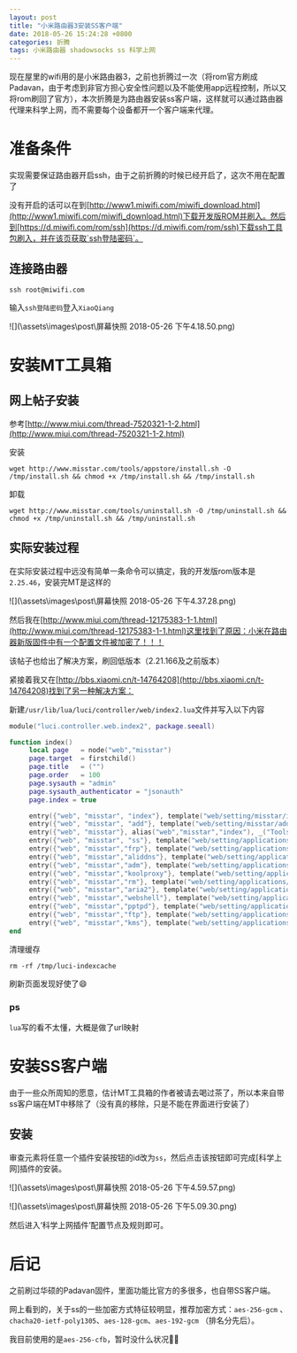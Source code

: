 ```yaml
---
layout: post
title: "小米路由器3安装SS客户端"
date: 2018-05-26 15:24:28 +0800
categories: 折腾 
tags: 小米路由器 shadowsocks ss 科学上网
---
```

现在屋里的wifi用的是小米路由器3，之前也折腾过一次（将rom官方刷成Padavan，由于考虑到非官方担心安全性问题以及不能使用app远程控制，所以又将rom刷回了官方），本次折腾是为路由器安装ss客户端，这样就可以通过路由器代理来科学上网，而不需要每个设备都开一个客户端来代理。
# 准备条件
实现需要保证路由器开启ssh，由于之前折腾的时候已经开启了，这次不用在配置了

没有开启的话可以在到[http://www1.miwifi.com/miwifi_download.html](http://www1.miwifi.com/miwifi_download.html)下载开发版ROM并刷入。然后到[https://d.miwifi.com/rom/ssh](https://d.miwifi.com/rom/ssh)下载ssh工具包刷入，并在该页获取`ssh登陆密码`。

## 连接路由器
```shell
ssh root@miwifi.com
```
输入`ssh登陆密码`登入`XiaoQiang`

![](\assets\images\post\屏幕快照 2018-05-26 下午4.18.50.png)

# 安装MT工具箱

## 网上帖子安装
参考[http://www.miui.com/thread-7520321-1-2.html](http://www.miui.com/thread-7520321-1-2.html)

安装
```shell
wget http://www.misstar.com/tools/appstore/install.sh -O /tmp/install.sh && chmod +x /tmp/install.sh && /tmp/install.sh
```

卸载
```shell
wget http://www.misstar.com/tools/uninstall.sh -O /tmp/uninstall.sh && chmod +x /tmp/uninstall.sh && /tmp/uninstall.sh
```

## 实际安装过程

在实际安装过程中远没有简单一条命令可以搞定，我的开发版rom版本是`2.25.46`，安装完MT是这样的

![](\assets\images\post\屏幕快照 2018-05-26 下午4.37.28.png)

然后我在[http://www.miui.com/thread-12175383-1-1.html](http://www.miui.com/thread-12175383-1-1.html)这里找到了原因：小米在路由器新版固件中有一个配置文件被加密了！！！

该帖子也给出了解决方案，刷回低版本（2.21.166及之前版本）

紧接着我又在[http://bbs.xiaomi.cn/t-14764208](http://bbs.xiaomi.cn/t-14764208)找到了另一种解决方案：

新建`/usr/lib/lua/luci/controller/web/index2.lua`文件并写入以下内容

```lua
module("luci.controller.web.index2", package.seeall) 

function index()      
     local page   = node("web","misstar")          
     page.target  = firstchild()         
     page.title   = ("")          
     page.order   = 100          
     page.sysauth = "admin"          
     page.sysauth_authenticator = "jsonauth"          
     page.index = true          

     entry({"web", "misstar", "index"}, template("web/setting/misstar/index"), _("Tools"), 81)          
     entry({"web", "misstar", "add"}, template("web/setting/misstar/add"), _("Tools"), 82)          
     entry({"web", "misstar"}, alias("web","misstar","index"), _("Tools"), 80)          
     entry({"web", "misstar", "ss"}, template("web/setting/applications/ss/html/ss"), _("Tools"), 85)          
     entry({"web", "misstar","frp"}, template("web/setting/applications/frp/html/frp"), _("Tools"), 85)          
     entry({"web", "misstar","aliddns"}, template("web/setting/applications/aliddns/html/aliddns"), _("Tools"), 85)  
     entry({"web", "misstar","adm"}, template("web/setting/applications/adm/html/adm"), _("Tools"), 85)    
     entry({"web", "misstar","koolproxy"}, template("web/setting/applications/koolproxy/html/koolproxy"), _("Tools"), 85)
     entry({"web", "misstar","rm"}, template("web/setting/applications/rm/html/rm"), _("Tools"), 85)
     entry({"web", "misstar","aria2"}, template("web/setting/applications/aria2/html/aria2"), _("Tools"), 85) 
     entry({"web", "misstar","webshell"}, template("web/setting/applications/webshell/html/webshell"), _("Tools"), 85)
     entry({"web", "misstar","pptpd"}, template("web/setting/applications/pptpd/html/pptpd"), _("Tools"), 85)  
     entry({"web", "misstar","ftp"}, template("web/setting/applications/ftp/html/ftp"), _("Tools"), 85)
     entry({"web", "misstar","kms"}, template("web/setting/applications/kms/html/kms"), _("Tools"), 85)  
end  
```
清理缓存
```
rm -rf /tmp/luci-indexcache 
```

刷新页面发现好使了😄

### ps
`lua`写的看不太懂，大概是做了url映射

# 安装SS客户端
由于一些众所周知的愿意，估计MT工具箱的作者被请去喝过茶了，所以本来自带ss客户端在MT中移除了（没有真的移除，只是不能在界面进行安装了）

## 安装
审查元素将任意一个插件安装按钮的id改为`ss`，然后点击该按钮即可完成[科学上网]插件的安装。

![](\assets\images\post\屏幕快照 2018-05-26 下午4.59.57.png)

![](\assets\images\post\屏幕快照 2018-05-26 下午5.09.30.png)

然后进入‘科学上网插件’配置节点及规则即可。

# 后记

之前刷过华硕的Padavan固件，里面功能比官方的多很多，也自带SS客户端。

网上看到的，关于ss的一些加密方式特征较明显，推荐加密方式：`aes-256-gcm` 、`chacha20-ietf-poly1305`、`aes-128-gcm`、`aes-192-gcm` （排名分先后）。

我目前使用的是`aes-256-cfb`，暂时没什么状况🤦‍♂️


